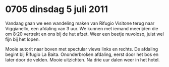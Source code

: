 # 0705 dinsdag 5 juli 2011
Vandaag gaan we een wandeling maken van Rifugio Visitone terug naar Viggianello, een afdaling van 3 uur. We kunnen met iemand meerijden die om 8:20 vertrekt en ons bij de hut afzet. Weer een beetje nuvoloso, juist wel fijn bij het lopen.

Mooie autorit naar boven met spectular views links en rechts. De afdaling begint bij Rifugio La Baita. Ononderbroken afdaling, eerst door het bos en later door de velden. Mooie uitzichten. Na drie uur dalen weer in het hotel.

